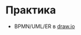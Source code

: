 # Практика

- BPMN/UML/ER в [draw.io](https://app.diagrams.net/#G1o4tERBOLY4rz5Pbqc3SUSotfmbRINHGf)
